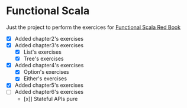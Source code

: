 # Functional Scala 

Just the project to perform the exercices for [Functional Scala Red Book](https://www.manning.com/books/functional-programming-in-scala)

- [x] Added chapter2's exercises
- [x] Added chapter3's exercises
    - [x] List's exercises
    - [x] Tree's exercises
- [x] Added chapter4's exercises
    - [x] Option's exercises
    - [x] Either's exercises
- [x] Added chapter5's exercises
- [ ] Added chapter6's exercises
    - [x]] Stateful APIs pure
